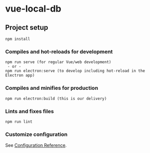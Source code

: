 # vue-local-db

## Project setup
```
npm install
```

### Compiles and hot-reloads for development
```
npm run serve (for regular Vue/web development)
 - or - 
npm run electron:serve (to develop including hot-reload in the Electron app)
```

### Compiles and minifies for production
```
npm run electron:build (this is our delivery)

```

### Lints and fixes files
```
npm run lint
```

### Customize configuration
See [Configuration Reference](https://cli.vuejs.org/config/).
